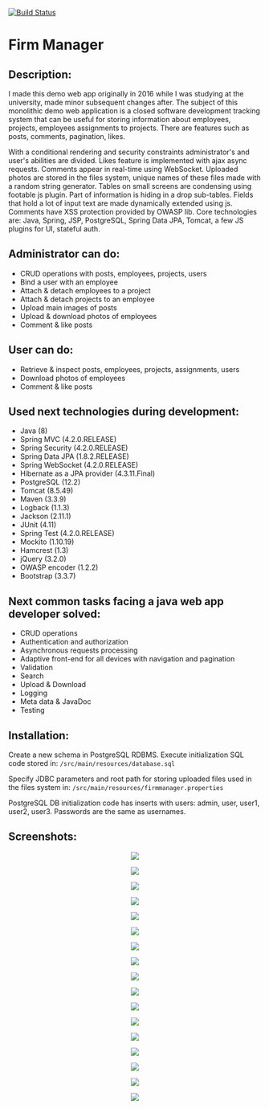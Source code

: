 [![Build Status](https://api.travis-ci.org/amberlight303/FirmManager.svg?branch=master)](https://travis-ci.org/github/amberlight303/FirmManager)
# Firm Manager 
## Description:
I made this demo web app originally in 2016 while I was studying at the university, made minor subsequent changes after.
The subject of this monolithic demo web application is a closed software development tracking system 
that can be useful for storing information about employees, projects, employees assignments to projects. 
There are features such as posts, comments, pagination, likes.

With a conditional rendering and security constraints administrator's and user's abilities are divided. 
Likes feature is implemented with ajax async requests. Comments appear in real-time using WebSocket. Uploaded photos are stored in the files system, unique names of these files made with a random string generator. 
Tables on small screens are condensing using footable js plugin. Part of information is hiding in a drop sub-tables. 
Fields that hold a lot of input text are made dynamically extended using js. Comments have XSS protection provided by OWASP lib. Core technologies are: Java, Spring, JSP, PostgreSQL, Spring Data JPA, Tomcat, a few JS plugins for UI, stateful auth.

## Administrator can do:
- CRUD operations with posts, employees, projects, users
- Bind a user with an employee
- Attach & detach employees to a project
- Attach & detach projects to an employee
- Upload main images of posts
- Upload & download photos of employees
- Comment & like posts

## User can do:
- Retrieve & inspect posts, employees, projects, assignments, users
- Download photos of employees
- Comment & like posts

## Used next technologies during development:
- Java (8)
- Spring MVC (4.2.0.RELEASE)
- Spring Security (4.2.0.RELEASE)
- Spring Data JPA (1.8.2.RELEASE)
- Spring WebSocket (4.2.0.RELEASE)
- Hibernate as a JPA provider (4.3.11.Final)
- PostgreSQL (12.2)
- Tomcat (8.5.49)
- Maven (3.3.9)
- Logback (1.1.3)
- Jackson (2.11.1)
- JUnit (4.11)
- Spring Test (4.2.0.RELEASE)
- Mockito (1.10.19)
- Hamcrest (1.3)
- jQuery (3.2.0)
- OWASP encoder (1.2.2)
- Bootstrap (3.3.7)
   
## Next common tasks facing a java web app developer solved:
- CRUD operations
- Authentication and authorization
- Asynchronous requests processing
- Adaptive front-end for all devices with navigation and pagination
- Validation
- Search
- Upload & Download
- Logging
- Meta data & JavaDoc
- Testing

## Installation:

Create a new schema in PostgreSQL RDBMS. Execute initialization SQL code stored in: 
`/src/main/resources/database.sql`

Specify JDBC parameters and root path for storing uploaded files used in the files system in: 
`/src/main/resources/firmmanager.properties`

PostgreSQL DB initialization code has inserts with users: admin, user, user1, user2, user3. 
Passwords are the same as usernames.

## Screenshots:

<p align="center">
  <img src="https://user-images.githubusercontent.com/26651009/88971975-8594e100-d2bd-11ea-8dd2-3b057dadd3a3.png" />
</p>

<p align="center">
  <img src="https://user-images.githubusercontent.com/26651009/88971991-8b8ac200-d2bd-11ea-8063-1afef26191ba.png" />
</p>

<p align="center">
  <img src="https://user-images.githubusercontent.com/26651009/89167421-156bb100-d584-11ea-9392-2c2f5c9c534d.png" />
</p>

<p align="center">
  <img src="https://user-images.githubusercontent.com/26651009/89167429-17357480-d584-11ea-9290-ef7479e163c9.png" />
</p>

<p align="center">
  <img src="https://user-images.githubusercontent.com/26651009/89167434-18ff3800-d584-11ea-8963-8d14b901343e.png" />
</p>

<p align="center">
  <img src="https://user-images.githubusercontent.com/26651009/89167442-1ac8fb80-d584-11ea-8fc8-e556d85a0602.png" />
</p>

<p align="center">
  <img src="https://user-images.githubusercontent.com/26651009/89167453-1bfa2880-d584-11ea-8dc4-bba351a6c75d.png" />
</p>

<p align="center">
  <img src="https://user-images.githubusercontent.com/26651009/89167464-1dc3ec00-d584-11ea-9cb1-cfab3f2786e4.png" />
</p>

<p align="center">
  <img src="https://user-images.githubusercontent.com/26651009/89167469-1ef51900-d584-11ea-993d-97625471afac.png" />
</p>

<p align="center">
  <img src="https://user-images.githubusercontent.com/26651009/88972029-9cd3ce80-d2bd-11ea-9bcb-875355bceb3e.png" />
</p>

<p align="center">
  <img src="https://user-images.githubusercontent.com/26651009/88972032-9e9d9200-d2bd-11ea-9fce-61c8a6709a69.png" />
</p>

<p align="center">
  <img src="https://user-images.githubusercontent.com/26651009/88972037-a1988280-d2bd-11ea-9434-b57e20d80224.png" />
</p>

<p align="center">
  <img src="https://user-images.githubusercontent.com/26651009/88972041-a2c9af80-d2bd-11ea-8794-2d227dedf46d.png" />
</p>

<p align="center">
  <img src="https://user-images.githubusercontent.com/26651009/88972045-a4937300-d2bd-11ea-981a-40092b2a1169.png" />
</p>

<p align="center">
  <img src="https://user-images.githubusercontent.com/26651009/88972048-a65d3680-d2bd-11ea-991d-6545b149448e.png" />
</p>

<p align="center">
  <img src="https://user-images.githubusercontent.com/26651009/88972054-a78e6380-d2bd-11ea-866e-a1c2ca44fdce.png" />
</p>

<p align="center">
  <img src="https://user-images.githubusercontent.com/26651009/88973065-351e8300-d2bf-11ea-8829-3ca3b3ed2a66.png" />
</p>



